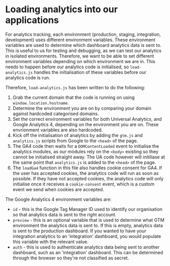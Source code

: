 # Loading analytics into our applications

For analytics tracking, each environment (production, staging, integration, development) uses different environment variables. These environment variables are used to determine which dashboard analytics data is sent to. This is useful to us for testing and debugging, as we can test our analytics in isolated environments. Therefore, we want to be able to set different environment variables depending on which environment we are in. This needs to happen before our analytics code is initialised, so `load-analytics.js` handles the initialisation of these variables before our analytics code is run.

Therefore, `load-analytics.js` has been written to do the following:

1. Grab the current domain that the code is running on using `window.location.hostname`.
2. Determine the environment you are on by comparing your domain against hardcoded categorised domains.
3. Set the correct environment variables for both Universal Analytics, and Google Analytics 4, depending on the environment you are on. These envrionment variables are also hardcoded.
4. Kick off the initialisation of analytics by adding the `gtm.js` and `analytics.js` scripts from Google to the `<head>` of the page.
5. The GA4 code then waits for a `DOMContentLoaded` event to initialise the analytics modules, as our modules rely on the `<body>` existing so they cannot be initialised straight away. The UA code however will initiliase at the same point that `analytics.js` is added to the `<head>` of the page.
6. The `loadGa4` function in this file also handles cookie consent for GA4. If the user has accepted cookies, the analytics code will run as soon as possible. If they have not accepted cookies, the analytics code will only initialise once it receives a `cookie-consent` event, which is a custom event we send when cookies are accepted.

The Google Analytics 4 environment variables are:

- `id` - this is the Google Tag Manager ID used to identify our organisation so that analytics data is sent to the right account.
- `preview` - this is an optional variable that is used to determine what GTM environment the analytics data is sent to. If this is empty, analytics data is sent to the production dashboard. If you wanted to have your integration analytics to an 'integration' dashboard, you would populate this variable with the relevant value.
- `auth` - this is used to authenticate analytics data being sent to another dashboard, such as an 'integration' dashboard. This can be determined through the browser so they're not classified as secret.